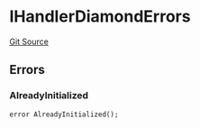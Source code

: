 # IHandlerDiamondErrors
[Git Source](https://github.com/thrackle-io/forte-rules-engine/blob/90e2ae1d7df03e5dac710c7ae0a8dd87e3b8b119/src/common/IErrors.sol)


## Errors
### AlreadyInitialized

```solidity
error AlreadyInitialized();
```

